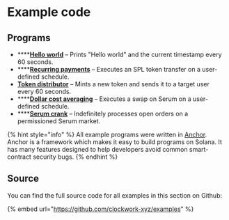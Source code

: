 # Example code

## Programs

* ****[**Hello world**](hello-world.md) – Prints "Hello world" and the current timestamp every 60 seconds.&#x20;
* ****[**Recurring payments**](recurring-payments.md) – Executes an SPL token transfer on a user-defined schedule.
* [**Token distributor**](token-distributor.md) – Mints a new token and sends it to a target user every 60 seconds.
* ****[**Dollar cost averaging**](dollar-cost-averaging.md) – Executes a swap on Serum on a user-defined schedule.
* ****[**Serum crank**](serum-crank.md) – Indefinitely processes open orders on a permissioned Serum market.

{% hint style="info" %}
All example programs were written in [Anchor](https://www.anchor-lang.com/). Anchor is a framework which makes it easy to build programs on Solana. It has many features designed to help developers avoid common smart-contract security bugs.
{% endhint %}

## Source

You can find the full source code for all examples in this section on Github:

{% embed url="https://github.com/clockwork-xyz/examples" %}
